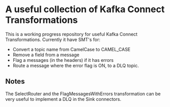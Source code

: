 # A useful collection of Kafka Connect Transformations

This is a working progress repository for useful Kafka Connect Transformations.
Currently it have SMT's for:

* Convert a topic name from CamelCase to CAMEL_CASE
* Remove a field from a message 
* Flag a messages (in the headers) if it has errors
* Route a message where the error flag is ON, to a DLQ topic.

## Notes

The SelectRouter and the FlagMessagesWithErrors transformation can be very useful to implement a DLQ in the Sink connectors.


